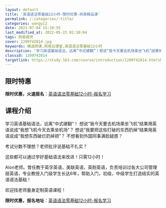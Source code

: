 ```yaml
---
layout: default
title: '英语语法零基础12小时-限时优惠-网易精品课'
permalink: /:categories/:title/
categories: wangyi2
date: 2021-07-04 15:10:55
last_modified_at: 2022-05-23 02:10:04
tags: 网易提供
cover: 1209742814.jpg
keywords: 精选网课,网易云课堂,英语语法零基础12小时
description: '学习英语基础语法，远离“中式硬翻”！想说“我今天要去机场乘坐飞机”结果用英语说成“我想飞机今天去乘坐机场”？想说“我要把'
classid: 1209742814
targetlink: https://study.163.com/course/introduction/1209742814.htm?share=1&shareId=1025206652&utm_campaign=share&utm_medium=iphoneShare&utm_source=&utm_u=1025206652
---
```


## 限时特惠

**限时优惠，火速报名**：[英语语法零基础12小时-报名学习](https://study.163.com/course/introduction/1209742814.htm?share=1&shareId=1025206652&utm_campaign=share&utm_medium=iphoneShare&utm_source=&utm_u=1025206652)

## 课程介绍

学习英语基础语法，远离“中式硬翻”！ 想说“我今天要去机场乘坐飞机”结果用英语说成“我想飞机今天去乘坐机场”？ 想说“我要把这些打破的东西扔掉”结果用英语说成“我想东西破烂扔掉把”？ 不想看到外国同事满脸疑惑？ 



考试分数不理想？老师批评说基础不扎实？

这些都可以通过学好基础语法来改进！只需12小时！



Alon老师。曾任教于英孚英语，美联英语，英耐英语，负责培训过各大公司管理层英语，专业教授入门级学生长达6年，帮助入门，初级，中级学生打造结实的英语语法基础！



欢迎找老师量身定制英语课程！

**限时优惠，报名地址**：[英语语法零基础12小时-报名学习](https://study.163.com/course/introduction/1209742814.htm?share=1&shareId=1025206652&utm_campaign=share&utm_medium=iphoneShare&utm_source=&utm_u=1025206652)

